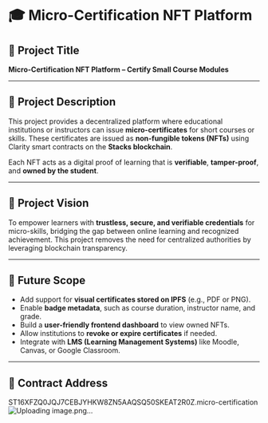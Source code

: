 # 🎓 Micro-Certification NFT Platform

## 📝 Project Title
**Micro-Certification NFT Platform – Certify Small Course Modules**

---

## 📄 Project Description

This project provides a decentralized platform where educational institutions or instructors can issue **micro-certificates** for short courses or skills. These certificates are issued as **non-fungible tokens (NFTs)** using Clarity smart contracts on the **Stacks blockchain**.

Each NFT acts as a digital proof of learning that is **verifiable**, **tamper-proof**, and **owned by the student**.

---

## 🎯 Project Vision

To empower learners with **trustless, secure, and verifiable credentials** for micro-skills, bridging the gap between online learning and recognized achievement. This project removes the need for centralized authorities by leveraging blockchain transparency.

---

## 🔮 Future Scope

- Add support for **visual certificates stored on IPFS** (e.g., PDF or PNG).
- Enable **badge metadata**, such as course duration, instructor name, and grade.
- Build a **user-friendly frontend dashboard** to view owned NFTs.
- Allow institutions to **revoke or expire certificates** if needed.
- Integrate with **LMS (Learning Management Systems)** like Moodle, Canvas, or Google Classroom.

---

## 🔗 Contract Address
ST16XFZQ0JQJ7CEBJYHKW8ZN5AAQSQ50SKEAT2R0Z.micro-certification
![Uploading image.png…]()


